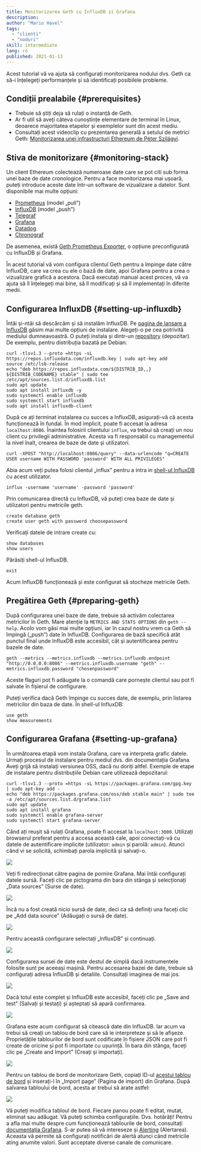 ```yaml
---
title: Monitorizarea Geth cu InfluxDB și Grafana
description:
author: "Mario Havel"
tags:
  - "clienți"
  - "noduri"
skill: intermediate
lang: ro
published: 2021-01-13
---
```


Acest tutorial vă va ajuta să configurați monitorizarea nodului dvs. Geth ca să-i înțelegeți performanțele și să identificați posibilele probleme.

## Condiții prealabile {#prerequisites}

- Trebuie să știți deja să rulați o instanță de Geth.
- Ar fi util să aveți câteva cunoștințe elementare de terminal în Linux, deoarece majoritatea etapelor și exemplelor sunt din acest mediu.
- Consultați acest videoclip cu prezentarea generală a setului de metrici Geth: [Monitorizarea unei infrastructuri Ethereum de Péter Szilágyi](https://www.youtube.com/watch?v=cOBab8IJMYI).

## Stiva de monitorizare {#monitoring-stack}

Un client Ethereum colectează numeroase date care se pot citi sub forma unei baze de date cronologice. Pentru a face monitorizarea mai ușoară, puteți introduce aceste date într-un software de vizualizare a datelor. Sunt disponibile mai multe opțiuni:

- [Prometheus](https://prometheus.io/) (model „pull”)
- [InfluxDB](https://www.influxdata.com/get-influxdb/) (model „push”)
- [Telegraf](https://www.influxdata.com/get-influxdb/)
- [Grafana](https://www.grafana.com/)
- [Datadog](https://www.datadoghq.com/)
- [Chronograf](https://www.influxdata.com/time-series-platform/chronograf/)

De asemenea, există [Geth Prometheus Exporter](https://github.com/hunterlong/gethexporter), o opțiune preconfigurată cu InfluxDB și Grafana.

În acest tutorial vă vom configura clientul Geth pentru a împinge date către InfluxDB, care va crea cu ele o bază de date, apoi Grafana pentru a crea o vizualizare grafică a acestora. Dacă executați manual acest proces, vă va ajuta să îl înțelegeți mai bine, să îl modificați și să îl implementați în diferite medii.

## Configurarea InfluxDB {#setting-up-influxdb}

Întâi și-ntâi să descărcăm și să instalăm InfluxDB. Pe [pagina de lansare a InfluxDB](https://portal.influxdata.com/downloads/) găsim mai multe opțiuni de instalare. Alegeți-o pe cea potrivită mediului dumneavoastră. O puteți instala și dintr-un [repository](https://repos.influxdata.com/) (depozitar). De exemplu, pentru distribuția bazată pe Debian:

```
curl -tlsv1.3 --proto =https -sL https://repos.influxdata.com/influxdb.key | sudo apt-key add
source /etc/lsb-release
echo "deb https://repos.influxdata.com/${DISTRIB_ID,,} ${DISTRIB_CODENAME} stable" | sudo tee /etc/apt/sources.list.d/influxdb.list
sudo apt update
sudo apt install influxdb -y
sudo systemctl enable influxdb
sudo systemctl start influxdb
sudo apt install influxdb-client
```

După ce ați terminat instalarea cu succes a InfluxDB, asigurați-vă că acesta funcționează în fundal. În mod implicit, poate fi accesat la adresa `localhost:8086`. Înaintea folosirii clientului `influx`, va trebui să creați un nou client cu privilegii administrative. Acesta va fi responsabil cu managementul la nivel înalt, crearea de baze de date și utilizatori.

```
curl -XPOST "http://localhost:8086/query" --data-urlencode "q=CREATE USER username WITH PASSWORD 'password' WITH ALL PRIVILEGES"
```

Abia acum veți putea folosi clientul „influx” pentru a intra in [shell-ul InfluxDB](https://docs.influxdata.com/influxdb/v1.8/tools/shell/) cu acest utilizator.

```
influx -username 'username' -password 'password'
```

Prin comunicarea directă cu InfluxDB, vă puteți crea baze de date și utilizatori pentru metricile geth.

```
create database geth
create user geth with password choosepassword
```

Verificați datele de intrare create cu:

```
show databases
show users
```

Părăsiți shell-ul InfluxDB.

```
exit
```

Acum InfluxDB funcționează și este configurat să stocheze metricile Geth.

## Pregătirea Geth {#preparing-geth}

După configurarea unei baze de date, trebuie să activăm colectarea metricilor în Geth. Mare atenție la `METRICS AND STATS OPTIONS` din `geth --help`. Acolo vom găsi mai multe opțiuni, iar în cazul nostru vrem ca Geth să împingă („push”) date în InfluxDB. Configurarea de bază specifică atât punctul final unde InfluxDB este accesibil, cât și autentificarea pentru bazele de date.

```
geth --metrics --metrics.influxdb --metrics.influxdb.endpoint "http://0.0.0.0:8086" --metrics.influxdb.username "geth" --metrics.influxdb.password "chosenpassword"
```

Aceste flaguri pot fi adăugate la o comandă care pornește clientul sau pot fi salvate în fișierul de configurare.

Puteți verifica dacă Geth împinge cu succes date, de exemplu, prin listarea metricilor din baza de date. În shell-ul InfluxDB:

```
use geth
show measurements
```

## Configurarea Grafana {#setting-up-grafana}

În următoarea etapă vom instala Grafana, care va interpreta grafic datele. Urmați procesul de instalare pentru mediul dvs. din documentația Grafana. Aveți grijă să instalați versiunea OSS, dacă nu doriți altfel. Exemple de etape de instalare pentru distribuțiile Debian care utilizează depozitarul:

```
curl -tlsv1.3 --proto =https -sL https://packages.grafana.com/gpg.key | sudo apt-key add -
echo "deb https://packages.grafana.com/oss/deb stable main" | sudo tee -a /etc/apt/sources.list.d/grafana.list
sudo apt update
sudo apt install grafana
sudo systemctl enable grafana-server
sudo systemctl start grafana-server
```

Când ați reușit să rulați Grafana, poate fi accesat la `localhost:3000`. Utilizați browserul preferat pentru a accesa această cale, apoi conectați-vă cu datele de autentificare implicite (utilizator: `admin` și parolă: `admin`). Atunci când vi se solicită, schimbați parola implicită și salvați-o.

![](./grafana1.png)

Veți fi redirecționat către pagina de pornire Grafana. Mai întâi configurați datele sursă. Faceți clic pe pictograma din bara din stânga și selecționați „Data sources” (Surse de date).

![](./grafana2.png)

Încă nu a fost creată nicio sursă de date, deci ca să definiți una faceți clic pe „Add data source” (Adăugați o sursă de date).

![](./grafana3.png)

Pentru această configurare selectați „InfluxDB” și continuați.

![](./grafana4.png)

Configurarea sursei de date este destul de simplă dacă instrumentele folosite sunt pe aceeași mașină. Pentru accesarea bazei de date, trebuie să configurați adresa InfluxDB și detaliile. Consultați imaginea de mai jos.

![](./grafana5.png)

Dacă totul este complet și InfluxDB este accesibil, faceți clic pe „Save and test” (Salvați și testați) și așteptați să apară confirmarea.

![](./grafana6.png)

Grafana este acum configurat să citească date din InfluxDB. Iar acum va trebui să creați un tablou de bord care să le interpreteze și să le afișeze. Proprietățile tablourilor de bord sunt codificate în fișiere JSON care pot fi create de oricine și pot fi importate cu ușurință. În bara din stânga, faceți clic pe „Create and Import” (Creați și importați).

![](./grafana7.png)

Pentru un tablou de bord de monitorizare Geth, copiați ID-ul [acestui tablou de bord](https://grafana.com/grafana/dashboards/13877/) și inserați-l în „Import page” (Pagina de import) din Grafana. După salvarea tabloului de bord, acesta ar trebui să arate astfel:

![](./grafana8.png)

Vă puteți modifica tabloul de bord. Fiecare panou poate fi editat, mutat, eliminat sau adăugat. Vă puteți schimba configurațiile. Dvs. hotărâți! Pentru a afla mai multe despre cum funcționează tablourile de bord, consultați [documentația Grafana](https://grafana.com/docs/grafana/latest/dashboards/). S-ar putea să vă intereseze și [Alerting](https://grafana.com/docs/grafana/latest/alerting/) (Alertarea). Aceasta vă permite să configurați notificări de alertă atunci când metricile ating anumite valori. Sunt acceptate diverse canale de comunicare.
